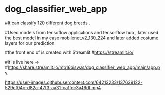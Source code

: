 # dog_classifier_web_app
#It can classify 120 different dog breeds .

#Used models from tensoflow applications and tensorflow hub , later used the best model in my case mobilenet_v2_130_224 and later added costume layers for our prediction 

#the front end of is created with Streamlit 
#https://streamlit.io/  

#it is live here ->
#https://share.streamlit.io/mb16biswas/dog_classifier_web_app/main/app.py


https://user-images.githubusercontent.com/64213233/137639122-529cf04c-d82a-47f3-aa31-ca1fdc3a46df.mp4
